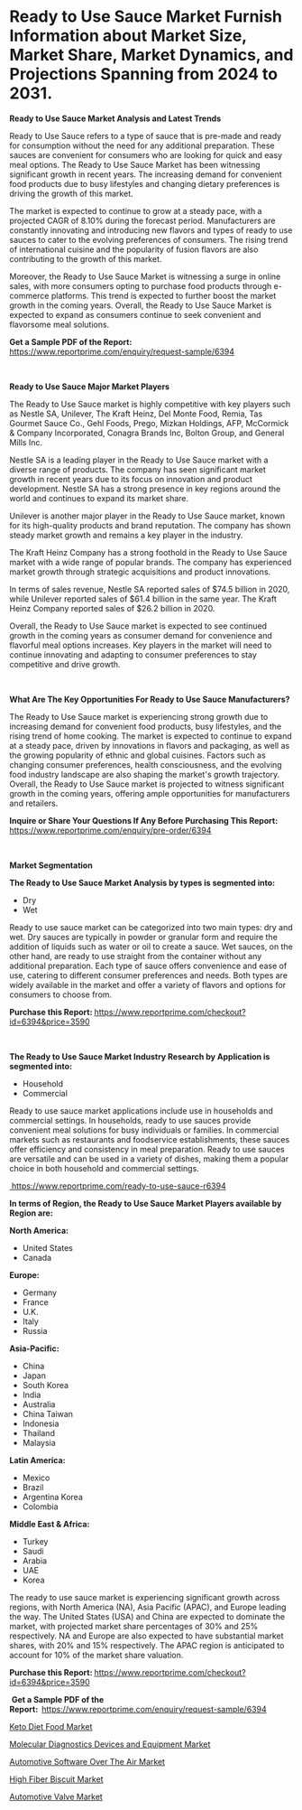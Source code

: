<p><h1>Ready to Use Sauce Market Furnish Information about Market Size, Market Share, Market Dynamics, and Projections Spanning from 2024 to 2031.</h1></p><p><strong>Ready to Use Sauce Market Analysis and Latest Trends</strong></p>
<p><p>Ready to Use Sauce refers to a type of sauce that is pre-made and ready for consumption without the need for any additional preparation. These sauces are convenient for consumers who are looking for quick and easy meal options. The Ready to Use Sauce Market has been witnessing significant growth in recent years. The increasing demand for convenient food products due to busy lifestyles and changing dietary preferences is driving the growth of this market.</p><p>The market is expected to continue to grow at a steady pace, with a projected CAGR of 8.10% during the forecast period. Manufacturers are constantly innovating and introducing new flavors and types of ready to use sauces to cater to the evolving preferences of consumers. The rising trend of international cuisine and the popularity of fusion flavors are also contributing to the growth of this market.</p><p>Moreover, the Ready to Use Sauce Market is witnessing a surge in online sales, with more consumers opting to purchase food products through e-commerce platforms. This trend is expected to further boost the market growth in the coming years. Overall, the Ready to Use Sauce Market is expected to expand as consumers continue to seek convenient and flavorsome meal solutions.</p></p>
<p><strong>Get a Sample PDF of the Report:&nbsp;</strong> <a href="https://www.reportprime.com/enquiry/request-sample/6394">https://www.reportprime.com/enquiry/request-sample/6394</a></p>
<p>&nbsp;</p>
<p><strong>Ready to Use Sauce Major Market Players</strong></p>
<p><p>The Ready to Use Sauce market is highly competitive with key players such as Nestle SA, Unilever, The Kraft Heinz, Del Monte Food, Remia, Tas Gourmet Sauce Co., Gehl Foods, Prego, Mizkan Holdings, AFP, McCormick & Company Incorporated, Conagra Brands Inc, Bolton Group, and General Mills Inc.</p><p>Nestle SA is a leading player in the Ready to Use Sauce market with a diverse range of products. The company has seen significant market growth in recent years due to its focus on innovation and product development. Nestle SA has a strong presence in key regions around the world and continues to expand its market share.</p><p>Unilever is another major player in the Ready to Use Sauce market, known for its high-quality products and brand reputation. The company has shown steady market growth and remains a key player in the industry.</p><p>The Kraft Heinz Company has a strong foothold in the Ready to Use Sauce market with a wide range of popular brands. The company has experienced market growth through strategic acquisitions and product innovations.</p><p>In terms of sales revenue, Nestle SA reported sales of $74.5 billion in 2020, while Unilever reported sales of $61.4 billion in the same year. The Kraft Heinz Company reported sales of $26.2 billion in 2020.</p><p>Overall, the Ready to Use Sauce market is expected to see continued growth in the coming years as consumer demand for convenience and flavorful meal options increases. Key players in the market will need to continue innovating and adapting to consumer preferences to stay competitive and drive growth.</p></p>
<p>&nbsp;</p>
<p><strong>What Are The Key Opportunities For Ready to Use Sauce Manufacturers?</strong></p>
<p><p>The Ready to Use Sauce market is experiencing strong growth due to increasing demand for convenient food products, busy lifestyles, and the rising trend of home cooking. The market is expected to continue to expand at a steady pace, driven by innovations in flavors and packaging, as well as the growing popularity of ethnic and global cuisines. Factors such as changing consumer preferences, health consciousness, and the evolving food industry landscape are also shaping the market's growth trajectory. Overall, the Ready to Use Sauce market is projected to witness significant growth in the coming years, offering ample opportunities for manufacturers and retailers.</p></p>
<p><strong>Inquire or Share Your Questions If Any Before Purchasing This Report:</strong> <a href="https://www.reportprime.com/enquiry/pre-order/6394">https://www.reportprime.com/enquiry/pre-order/6394</a></p>
<p>&nbsp;</p>
<p><strong>Market Segmentation</strong></p>
<p><strong>The Ready to Use Sauce Market Analysis by types is segmented into:</strong></p>
<p><ul><li>Dry</li><li>Wet</li></ul></p>
<p><p>Ready to use sauce market can be categorized into two main types: dry and wet. Dry sauces are typically in powder or granular form and require the addition of liquids such as water or oil to create a sauce. Wet sauces, on the other hand, are ready to use straight from the container without any additional preparation. Each type of sauce offers convenience and ease of use, catering to different consumer preferences and needs. Both types are widely available in the market and offer a variety of flavors and options for consumers to choose from.</p></p>
<p><strong>Purchase this Report:&nbsp;</strong><a href="https://www.reportprime.com/checkout?id=6394&price=3590">https://www.reportprime.com/checkout?id=6394&price=3590</a></p>
<p>&nbsp;</p>
<p><strong>The Ready to Use Sauce Market Industry Research by Application is segmented into:</strong></p>
<p><ul><li>Household</li><li>Commercial</li></ul></p>
<p><p>Ready to use sauce market applications include use in households and commercial settings. In households, ready to use sauces provide convenient meal solutions for busy individuals or families. In commercial markets such as restaurants and foodservice establishments, these sauces offer efficiency and consistency in meal preparation. Ready to use sauces are versatile and can be used in a variety of dishes, making them a popular choice in both household and commercial settings.</p></p>
<p><a href="https://www.reportprime.com/ready-to-use-sauce-r6394">&nbsp;https://www.reportprime.com/ready-to-use-sauce-r6394</a></p>
<p><strong>In terms of Region, the Ready to Use Sauce Market Players available by Region are:</strong></p>
<p>
    <p> <strong> North America: </strong>
        <ul>
            <li>United States</li>
            <li>Canada</li>
        </ul>
        </p> 
    <p> <strong> Europe: </strong>
        <ul>
            <li>Germany</li>
            <li>France</li>
            <li>U.K.</li>
            <li>Italy</li>
            <li>Russia</li>
        </ul>
        </p> 
    <p> <strong> Asia-Pacific: </strong>
        <ul>
            <li>China</li>
            <li>Japan</li>
            <li>South Korea</li>
            <li>India</li>
            <li>Australia</li>
            <li>China Taiwan</li>
            <li>Indonesia</li>
            <li>Thailand</li>
            <li>Malaysia</li>
        </ul>
        </p> 
    <p> <strong> Latin America: </strong>
        <ul>
            <li>Mexico</li>
            <li>Brazil</li>
            <li>Argentina Korea</li>
            <li>Colombia</li>
        </ul>
        </p> 
    <p> <strong> Middle East & Africa: </strong>
        <ul>
            <li>Turkey</li>
            <li>Saudi</li>
            <li>Arabia</li>
            <li>UAE</li>
            <li>Korea</li>
        </ul>
    </p>
    </p>
<p><p>The ready to use sauce market is experiencing significant growth across regions, with North America (NA), Asia Pacific (APAC), and Europe leading the way. The United States (USA) and China are expected to dominate the market, with projected market share percentages of 30% and 25% respectively. NA and Europe are also expected to have substantial market shares, with 20% and 15% respectively. The APAC region is anticipated to account for 10% of the market share valuation.</p></p>
<p><strong>Purchase this Report: </strong><a href="https://www.reportprime.com/checkout?id=6394&price=3590">https://www.reportprime.com/checkout?id=6394&price=3590</a></p>
<p>&nbsp;<strong>Get a Sample PDF of the Report:&nbsp;&nbsp;</strong><a href="https://www.reportprime.com/enquiry/request-sample/6394">https://www.reportprime.com/enquiry/request-sample/6394</a></p>
<p><strong></strong></p>
<p><p><a href="https://github.com/juancolorado15/Market-Research-Report-List-2/blob/main/keto-diet-food-market.md">Keto Diet Food Market</a></p><p><a href="https://issuu.com/reportprime-2/docs/molecular-diagnostics-devices-and-equipment-market">Molecular Diagnostics Devices and Equipment Market</a></p><p><a href="https://issuu.com/reportprime-2/docs/automotive-software-over-the-air-market-size-2030.">Automotive Software Over The Air Market</a></p><p><a href="https://github.com/mahnoor2003/Market-Research-Report-List-3/blob/main/high-fiber-biscuit-market.md">High Fiber Biscuit Market</a></p><p><a href="https://www.linkedin.com/pulse/automotive-valve-market-research-report-provides-thorough-wbdfe?trackingId=udMZXT3FwAb0YLrIeTODbw%3D%3D">Automotive Valve Market</a></p></p>